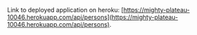 Link to deployed application on heroku: [https://mighty-plateau-10046.herokuapp.com/api/persons](https://mighty-plateau-10046.herokuapp.com/api/persons).
